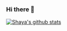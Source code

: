 ### Hi there 👋
[![Shaya's github stats](https://github-readme-stats.vercel.app/api?username=shayaulman)](https://github.com/anuraghazra/github-readme-stats)
<!--
**shayaulman/shayaulman** is a ✨ _special_ ✨ repository because its `README.md` (this file) appears on your GitHub profile.

Here are some ideas to get you started:

- 🔭 I’m currently working on ...
- 🌱 I’m currently learning ...
- 👯 I’m looking to collaborate on ...
- 🤔 I’m looking for help with ...
- 💬 Ask me about ...
- 📫 How to reach me: ...
- 😄 Pronouns: ...
- ⚡ Fun fact: ...
-->
